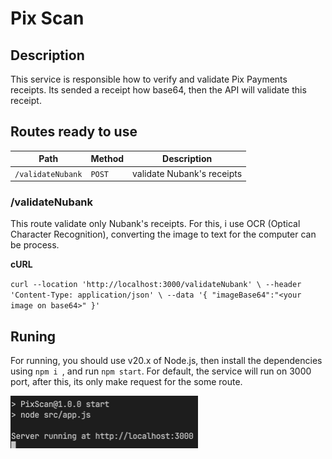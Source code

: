 # Pix Scan

## Description
This service is responsible how to verify and validate Pix Payments receipts. Its sended a receipt how base64, then the API will validate this receipt.

## Routes ready to use

| Path                    | Method   |         Description                 |
|-------------------------|----------|-----------------------------|
| `/validateNubank`       | `POST`   | validate Nubank's receipts  |

### /validateNubank
This route validate only Nubank's receipts. For this, i use OCR (Optical Character Recognition), converting the image to text for the computer can be process.

**cURL**

`curl --location 'http://localhost:3000/validateNubank' \
--header 'Content-Type: application/json' \
--data '{
    "imageBase64":"<your image on base64>"
}'`

## Runing

For running, you should use v20.x of Node.js, then install the dependencies using `npm i `, and run `npm start`. For default, the service will run on 3000 port, after this, its only make request for the some route.

<img src="docs/image.png" alt="server running" width="300px">